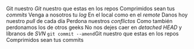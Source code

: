 Git nuestro 
*Git* nuestro que estas en los repos  Comprimidos sean tus *commits*  Venga a nosotros tu *log* 
En el local como en el *remote*  Danos hoy nuestro *pull* de cada día  Perdona nuestros *conflictos* 
Como también perdonamos los de otros geeks 
No nos dejes caer en *detached HEAD*  y líbranos de *SVN* 
`git commit --amend`Git nuestro que estas en los repos  Comprimidos sean tus commits 
